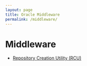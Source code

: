 ```yaml
---
layout: page
title: Oracle Middleware
permalink: /middleware/
---
```


# Middleware


<ul>
    <li><a href="/middleware/rcu/">Repository Creation Utility (RCU)</a></li>
</ul>
